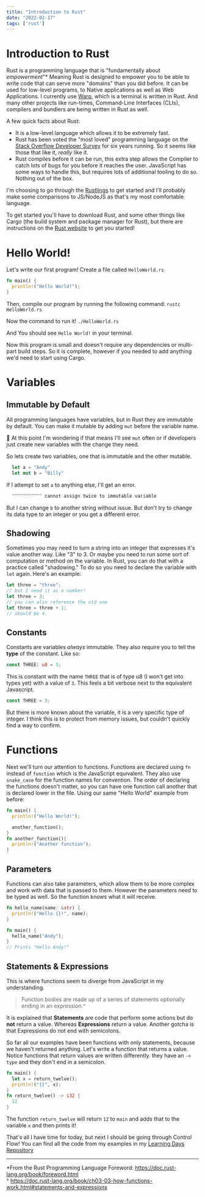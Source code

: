 ```yaml
---
title: "Introduction to Rust"
date: "2022-02-17"
tags: ['rust']
---
```


# Introduction to Rust

Rust is a programming language that is "fundamentally about _empowerment_"* Meaning Rust is designed to empower you to be able to write code that can serve more "domains" than you did before. It can be used for low-level programs, to Native applications as well as Web Applications. I currently use [Warp](https://www.warp.dev/), which is a terminal is written in Rust. And many other projects like run-times, Command-Line Interfaces (CLIs), compilers and bundlers are being written in Rust as well. 

A few quick facts about Rust: 
* It is a low-level language which allows it to be extremely fast.
* Rust has been voted the "most loved" programming language on the [Stack Overflow Developer Survey](https://insights.stackoverflow.com/survey/2021#section-most-loved-dreaded-and-wanted-programming-scripting-and-markup-languages) for six years running. So it seems like those that like it, _really_ like it. 
* Rust compiles before it can be run, this extra step allows the Compiler to catch lots of bugs for you before it reaches the user. JavaScript has some ways to handle this, but requires lots of additional tooling to do so. Nothing out of the box. 

I'm choosing to go through the [Rustlings](https://github.com/rust-lang/rustlings) to get started and I'll probably make some comparisons to JS/NodeJS as that's my most comfortable language.

To get started you'll have to download Rust, and some other things like Cargo (the build system and package manager for Rust), but there are instructions on the [Rust website](https://doc.rust-lang.org/book/ch01-01-installation.html) to get you started!

# Hello World! 

Let's write our first program! Create a file called `HelloWorld.rs`

```rs
fn main() {
  println!("Hello World!");
}
```

Then, compile our program by running the following command: `rustc HelloWorld.rs`

Now the command to run it! `./HelloWorld.rs`

And You should see `Hello World!` in your terminal. 

Now this program is small and doesn't require any dependencies or multi-part build steps. So it is complete, however if you needed to add anything we'd need to start using Cargo.

# Variables

## Immutable by Default
All programming languages have variables, but in Rust they are immutable by default. You can make it mutable by adding `mut` before the variable name.

🤔 At this point I'm wondering if that means I'll see `mut` often or if developers just create new variables with the change they need. 

So lets create two variables, one that is immutable and the other mutable. 
```rs
  let a = "Andy"
  let mut b = "Billy"
```

If I attempt to set `a` to anything else, I'll get an error.
```rs
  ^^^^^^^^^^^ cannot assign twice to immutable variable
```

But I can change `b` to another string without issue. But don't try to change its data type to an integer or you get a different error. 

## Shadowing
Sometimes you may need to turn a string into an integer that expresses it's value another way. Like "3" to 3. Or maybe you need to run some sort of computation or method on the variable. In Rust, you can do that with a practice called "shadowing." To do so you need to declare the variable with `let` again. Here's an example: 

```rs
let three = "three";
// but I need it as a number! 
let three = 3;
// you can also reference the old one
let three = three + 1;
// should be 4.
```

## Constants
Constants are variables _always_ immutable. They also require you to tell the **type** of the constant. Like so: 
```rs
const THREE: u8 = 3;
```
This is constant with the name `THREE` that is of type u8 (I won't get into types yet) with a value of `3`. This feels a bit verbose next to the equivalent Javascript. 
```js
const THREE = 3;
```
But there is more known about the variable, it is a very specific type of integer. I think this is to protect from memory issues, but couldn't quickly find a way to confirm.

# Functions
Next we'll turn our attention to functions. 
Functions are declared using `fn` instead of `function` which is the JavaScript equivalent. They also use `snake_case` for the function names for convention. The order of declaring the functions doesn't matter, so you can have one function call another that is declared lower in the file. Using our same "Hello World" example from before: 

```rs
fn main() {
  println!("Hello World!");

  another_function();
}
fn another_function(){
  println!("Another function");
}
```

## Parameters
Functions can also take parameters, which allow them to be more complex and work with data that is passed to them. However the parameters need to be typed as well. So the function knows what it will receive. 

```rs
fn hello_name(name: &str) {
  println!("Hello {}!", name);
}

fn main() {
  hello_name("Andy");
}
// Prints "Hello Andy!"
```

## Statements & Expressions
This is where functions seem to diverge from JavaScript in my understanding. 

> Function bodies are made up of a series of statements optionally ending in an expression.^

It is explained that **Statements** are code that perform some actions but do **not** return a value. Whereas **Expressions** return a value. 
Another gotcha is that Expressions do not end with semicolons.

So far all our examples have been functions with only statements, because we haven't returned anything. Let's write a function that returns a value. Notice functions that return values are written differently. they have an `-> type` and they don't end in a semicolon.
```rs
fn main() {
  let x = return_twelve();
  println!("{}", x);
}
fn return_twelve() -> i32 {
  12
}
```
The function `return_twelve` will return `12` to `main` and adds that to the variable `x` and then prints it!

That's all I have time for today, but next I should be going through Control Flow! You can find all the code from my examples in my [Learning Days Repository](https://github.com/pickleat/learningdays)

----

*From the Rust Programming Language Foreword: https://doc.rust-lang.org/book/foreword.html <br />
^ https://doc.rust-lang.org/book/ch03-03-how-functions-work.html#statements-and-expressions
